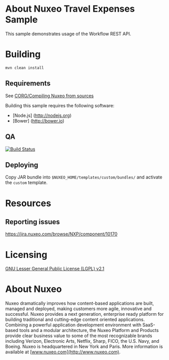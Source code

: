 # About Nuxeo Travel Expenses Sample

This sample demonstrates usage of the Workflow REST API.

# Building

    mvn clean install

## Requirements

See [CORG/Compiling Nuxeo from sources](http://doc.nuxeo.com/x/xION)

Building this sample requires the following software:

- [Node.js] (http://nodejs.org)
- [Bower] (http://bower.io)

## QA

[![Build Status](https://qa.nuxeo.org/jenkins/buildStatus/icon?job=addons_nuxeo-travel-expenses-master)](https://qa.nuxeo.org/jenkins/job/addons_nuxeo-travel-expenses-master/)

## Deploying

Copy JAR bundle into `$NUXEO_HOME/templates/custom/bundles/` and activate the `custom` template.

# Resources

## Reporting issues

https://jira.nuxeo.com/browse/NXP/component/10170

# Licensing

[GNU Lesser General Public License (LGPL) v2.1](http://www.gnu.org/licenses/lgpl-2.1.html)

# About Nuxeo

Nuxeo dramatically improves how content-based applications are built, managed and deployed, making customers more agile, innovative and successful. Nuxeo provides a next generation, enterprise ready platform for building traditional and cutting-edge content oriented applications. Combining a powerful application development environment with
SaaS-based tools and a modular architecture, the Nuxeo Platform and Products provide clear business value to some of the most recognizable brands including Verizon, Electronic Arts, Netflix, Sharp, FICO, the U.S. Navy, and Boeing. Nuxeo is headquartered in New York and Paris.
More information is available at [www.nuxeo.com](http://www.nuxeo.com).
